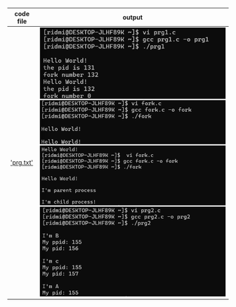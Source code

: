 | code file | output |
|-----------|--------|
|['prg.txt'](./Codes/prg.txt)|![1.png](./Outputs/1.png) ![2.png](./Outputs/2.png) ![3.png](./Outputs/3.png) ![4.png](./Outputs/4.png)| 
